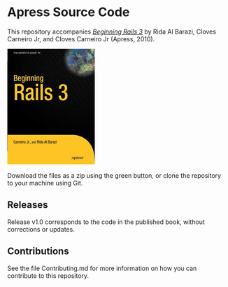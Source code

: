 # Apress Source Code

This repository accompanies [*Beginning Rails 3*](http://www.apress.com/9781430224334) by Rida Al Barazi, Cloves Carneiro Jr, and Cloves Carneiro Jr (Apress, 2010).

![Cover image](9781430224334.jpg)

Download the files as a zip using the green button, or clone the repository to your machine using Git.

## Releases

Release v1.0 corresponds to the code in the published book, without corrections or updates.

## Contributions

See the file Contributing.md for more information on how you can contribute to this repository.
